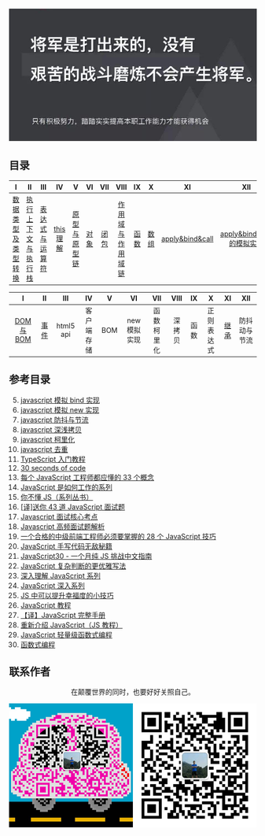 ![image](./img/timg.jpg)
<br>

## 目录

|                                                                                    I                                                                                    |                                                                          II                                                                           |                                                                                 III                                                                                 |                                                          IV                                                           |                                                                            V                                                                             |                                                      VI                                                      |                                                     VII                                                      |                                                                                      VIII                                                                                      |                                                      IX                                                      |                                                      X                                                       |                                                            XI                                                            |                                                                                   XII                                                                                   |
| :---------------------------------------------------------------------------------------------------------------------------------------------------------------------: | :---------------------------------------------------------------------------------------------------------------------------------------------------: | :-----------------------------------------------------------------------------------------------------------------------------------------------------------------: | :-------------------------------------------------------------------------------------------------------------------: | :------------------------------------------------------------------------------------------------------------------------------------------------------: | :----------------------------------------------------------------------------------------------------------: | :----------------------------------------------------------------------------------------------------------: | :----------------------------------------------------------------------------------------------------------------------------------------------------------------------------: | :----------------------------------------------------------------------------------------------------------: | :----------------------------------------------------------------------------------------------------------: | :----------------------------------------------------------------------------------------------------------------------: | :---------------------------------------------------------------------------------------------------------------------------------------------------------------------: |
| [数据类型及类型转换](https://github.com/cs-learning-record/javascript-series/blob/master/javascript/%E6%95%B0%E6%8D%AE%E7%B1%BB%E5%9E%8B%E4%B8%8E%E8%BD%AC%E6%8D%A2.md) | [执行上下文与执行栈](https://github.com/cs-learning-record/javascript-series/blob/master/javascript/%E6%89%A7%E8%A1%8C%E4%B8%8A%E4%B8%8B%E6%96%87.md) | [表达式与运算符](https://github.com/cs-learning-record/javascript-series/blob/master/javascript/%E8%A1%A8%E8%BE%BE%E5%BC%8F%E4%B8%8E%E8%BF%90%E7%AE%97%E7%AC%A6.md) | [this 理解](https://github.com/cs-learning-record/javascript-series/blob/master/javascript/this%E7%90%86%E8%A7%A3.md) | [原型与原型链](https://github.com/cs-learning-record/javascript-series/blob/master/javascript/%E5%8E%9F%E5%9E%8B%E4%B8%8E%E5%8E%9F%E5%9E%8B%E9%93%BE.md) | [对象](https://github.com/cs-learning-record/javascript-series/blob/master/javascript/%E5%AF%B9%E8%B1%A1.md) | [闭包](https://github.com/cs-learning-record/javascript-series/blob/master/javascript/%E9%97%AD%E5%8C%85.md) | [作用域与作用域链](https://github.com/cs-learning-record/javascript-series/blob/master/javascript/%E4%BD%9C%E7%94%A8%E5%9F%9F%E4%B8%8E%E4%BD%9C%E7%94%A8%E5%9F%9F%E9%93%BE.md) | [函数](https://github.com/cs-learning-record/javascript-series/blob/master/javascript/%E5%87%BD%E6%95%B0.md) | [数组](https://github.com/cs-learning-record/javascript-series/blob/master/javascript/%E6%95%B0%E7%BB%84.md) | [apply&bind&call](https://github.com/cs-learning-record/javascript-series/blob/master/javascript/apply%26bind%26call.md) | [apply&bind&call 的模拟实现](https://github.com/cs-learning-record/javascript-series/blob/master/javascript/apply%26bind%26call%E6%A8%A1%E6%8B%9F%E5%AE%9E%E7%8E%B0.md) |

|                                                        I                                                        |                                                      II                                                      |    III    |     IV     |   V   |      VI      |    VII     |  VIII  |  IX   |     X      |                                                      XI                                                      |     XII      |
| :-------------------------------------------------------------------------------------------------------------: | :----------------------------------------------------------------------------------------------------------: | :-------: | :--------: | :---: | :----------: | :--------: | :----: | :---: | :--------: | :----------------------------------------------------------------------------------------------------------: | :----------: |
| [DOM 与 BOM](https://github.com/cs-learning-record/javascript-series/blob/master/javascript/DOM%E4%B8%8EBOM.md) | [事件](https://github.com/cs-learning-record/javascript-series/blob/master/javascript/%E4%BA%8B%E4%BB%B6.md) | html5 api | 客户端存储 |  BOM  | new 模拟实现 | 函数柯里化 | 深拷贝 | 函数  | 正则表达式 | [继承](https://github.com/cs-learning-record/javascript-series/blob/master/javascript/%E7%BB%A7%E6%89%BF.md) | 防抖动与节流 |

## 参考目录

5. [javascript 模拟 bind 实现](https://github.com/mqyqingfeng/Blog/issues/12)
6. [javascript 模拟 new 实现](https://github.com/mqyqingfeng/Blog/issues/13)
7. [javascript 防抖与节流](https://github.com/ftTony/blog/issues/13)
8. [javascript 深浅拷贝](https://github.com/ftTony/blog/issues/12)
9. [javascript 柯里化](https://github.com/mqyqingfeng/Blog/issues/42)
10. [javascript 去重](https://github.com/mqyqingfeng/Blog/issues/27)
11. [TypeScript 入门教程](https://github.com/xcatliu/typescript-tutorial)
12. [30 seconds of code](https://github.com/kujian/30-seconds-of-code)
13. [每个 JavaScript 工程师都应懂的 33 个概念](https://github.com/stephentian/33-js-concepts)
14. [JavaScript 是如何工作的系列](https://github.com/qq449245884/xiaozhi)
15. [你不懂 JS（系列丛书）](https://github.com/getify/You-Dont-Know-JS/tree/1ed-zh-CN)
16. [[译]送你 43 道 JavaScript 面试题](https://github.com/lydiahallie/javascript-questions/blob/master/README-zh_CN.md)
17. [Javascript 面试核心考点](https://mp.weixin.qq.com/s/Bk07WB9hBagL590RRjC4FA)
18. [Javascript 高频面试题解析](https://mp.weixin.qq.com/s/g5Cr0N32W_z9X3qIMLOX6Q)
19. [一个合格的中级前端工程师必须要掌握的 28 个 JavaScript 技巧](https://juejin.im/post/5cef46226fb9a07eaf2b7516)
20. [JavaScript 手写代码无敌秘籍](https://mp.weixin.qq.com/s/4uzNKQcKB5YJbtXF4NQyWg)
21. [JavaScript30 - 一个月纯 JS 挑战中文指南](https://github.com/soyaine/JavaScript30)
22. [JavaScript 复杂判断的更优雅写法](https://juejin.im/post/5bdfef86e51d453bf8051bf8)
23. [深入理解 JavaScript 系列](https://www.cnblogs.com/TomXu/archive/2011/12/15/2288411.html)
24. [JavaScript 深入系列](https://github.com/mqyqingfeng/Blog/issues/17)
25. [JS 中可以提升幸福度的小技巧](https://mp.weixin.qq.com/s/pu2NmyWCQM7oN8H_WRKheA)
26. [JavaScript 教程](https://wangdoc.com/javascript/)
27. [【译】JavaScript 完整手册](https://juejin.im/post/5bff57fee51d45021a167991)
28. [重新介绍 JavaScript（JS 教程）](https://developer.mozilla.org/zh-CN/docs/Web/JavaScript/A_re-introduction_to_JavaScript)
29. [JavaScript 轻量级函数式编程](https://wizardforcel.gitbooks.io/functional-light-js/content/)
30. [函数式编程](https://llh911001.gitbooks.io/mostly-adequate-guide-chinese/content/)

## 联系作者

<div align="center">
    <p>
        在颠覆世界的同时，也要好好关照自己。
    </p>
    <img src="./img/contact.png" />
</div>
